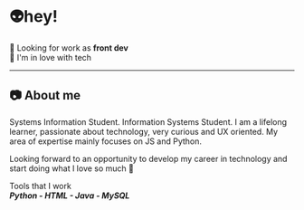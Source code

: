 # 👽hey!

💼 Looking for work as **front dev**<br />
💜 I'm in love with tech
_____________________________________________________________________________________________________________________________________________________________________________________________________________________________________________________
## 📷 About me
Systems Information Student. Information Systems Student. I am a lifelong learner, passionate about technology, very curious and UX oriented. My area of expertise mainly focuses on JS and Python.

Looking forward to an opportunity to develop my career in technology and start doing what I love so much 🤍

Tools that I work <br />
**_Python - HTML - Java - MySQL_**
